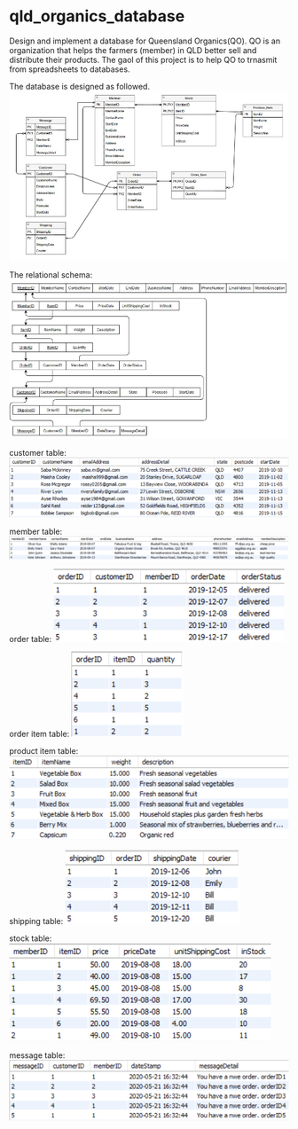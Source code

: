 # qld_organics_database
Design and implement a database for Queensland Organics(QO).
QO is an organization that helps the farmers (member) in QLD better sell and distribute their products.
The gaol of this project is to help QO to trnasmit from spreadsheets to databases.

The database is designed as followed.
<img src="images/erd.jpg">

The relational schema:
<img src="images/schema.jpg">

customer table:
<img src="images/customer.PNG">

member table:
<img src="images/member.PNG">

order table:
<img src="images/order.PNG">

order item table:
<img src="images/order_item.PNG">

product item table:
<img src="images/product_item.PNG">

shipping table:
<img src="images/shipping.PNG">

stock table:
<img src="images/stock.PNG">

message table:
<img src="images/message.PNG">
